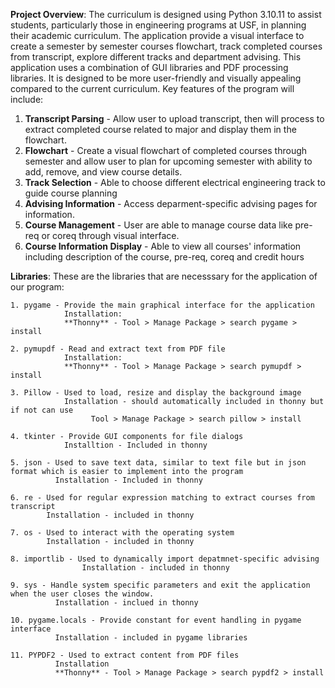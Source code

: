 **Project Overview**:
  The curriculum is designed using Python 3.10.11 to assist students, particularly those in engineering programs at USF, in planning their academic curriculum. The application provide a visual interface to create a semester by semester courses flowchart, track completed courses from transcript, explore different tracks and department advising. This application uses a combination of GUI libraries and PDF processing libraries. It is designed to be more user-friendly and visually appealing compared to the current curriculum. Key features of the program will include:
   1. **Transcript Parsing** - Allow user to upload transcript, then will process to extract completed course                                   related to major and display them in the flowchart.
   2. **Flowchart** - Create a visual flowchart of completed courses through semester and allow user to plan for                       upcoming semester with ability to add, remove, and view course details.
   3. **Track Selection** - Able to choose different electrical engineering track to guide course planning
   4. **Advising Information** - Access deparment-specific advising pages for information.
   5. **Course Management** - User are able to manage course data like pre-req or coreq through visual                                         interface.
   6. **Course Information Display** - Able to view all courses' information including description of the                                               course, pre-req, coreq and credit hours

**Libraries**:
  These are the libraries that are necesssary for the application of our program:
  
    1. pygame - Provide the main graphical interface for the application
                Installation: 
                **Thonny** - Tool > Manage Package > search pygame > install

    2. pymupdf - Read and extract text from PDF file
                Installation: 
                **Thonny** - Tool > Manage Package > search pymupdf > install

    3. Pillow - Used to load, resize and display the background image
                Installation - should automatically included in thonny but if not can use 
                      Tool > Manage Package > search pillow > install
                      
    4. tkinter - Provide GUI components for file dialogs 
                Installtion - Included in thonny 

    5. json - Used to save text data, similar to text file but in json format which is easier to implement into the program
              Installation - Included in thonny 

    6. re - Used for regular expression matching to extract courses from transcript
            Installation - included in thonny 

    7. os - Used to interact with the operating system
            Installation - included in thonny 

    8. importlib - Used to dynamically import depatmnet-specific advising 
                    Installation - included in thonny 

    9. sys - Handle system specific parameters and exit the application when the user closes the window.
              Installation - inclued in thonny 

    10. pygame.locals - Provide constant for event handling in pygame interface 
              Installation - included in pygame libraries 

    11. PYPDF2 - Used to extract content from PDF files 
              Installation 
              **Thonny** - Tool > Manage Package > search pypdf2 > install
